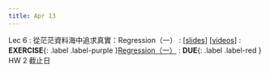 ```yaml
---
title: Apr 13
---
```


Lec 6
: 從茫茫資料海中追求真實：Regression（一）
  : [[slides](https://docs.google.com/presentation/d/1Dntz67pZ_mbShQZhkyO9llqcx7pv7Pbs_R67Lf-5UGQ/edit?usp=sharing)] [[videos](https://youtu.be/YwkmX7S0AoI)]
: **EXERCISE**{: .label .label-purple }[Regression（一）](https://colab.research.google.com/drive/15fTirCx1ejkr_K-cghE5rRBkRNqSGa-C?usp=sharing)
: **DUE**{: .label .label-red } HW 2 截止日
